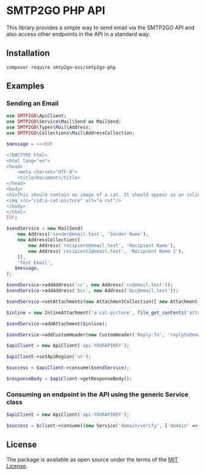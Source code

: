 # SMTP2GO PHP API

This library provides a simple way to send email via the SMTP2GO API and also access other endpoints in the API in a standard way.

## Installation

```composer require smtp2go-oss/smtp2go-php```
## Examples

### Sending an Email
```php
use SMTP2GO\ApiClient;
use SMTP2GO\Service\Mail\Send as MailSend;
use SMTP2GO\Types\Mail\Address;
use SMTP2GO\Collections\Mail\AddressCollection;

$message = <<<EOF

<!DOCTYPE html>
<html lang="en">
<head>
    <meta charset="UTF-8">
    <title>Document</title>
</head>
<body>
<h1>This should contain an image of a cat. It should appear as an inline attachment.</h1>
<img src="cid:a-cat-picture" alt="a cat"/>
</body>
</html>
EOF;

$sendService = new MailSend(
    new Address('sender@email.test', 'Sender Name'),
    new AddressCollection([
        new Address('recipient@email.test', 'Recipient Name'),
        new Address('recipient2@email.test', 'Recipient Name 2'),
    ]),
    'Test Email',
   $message,
);

$sendService->addAddress('cc', new Address('cc@email.test'));
$sendService->addAddress('bcc', new Address('bcc@email.test'));

$sendService->setAttachments(new AttachmentCollection([ new Attachment('/path/to/attachment'), new Attachment('/path/to/another_attachment')]);

$inline = new InlineAttachment('a-cat-picture', file_get_contents('attachments/cat.jpg'), 'image/jpeg');

$sendService->addAttachment($inline);

$sendService->addCustomHeader(new CustomHeader('Reply-To', 'replyto@email.test'));

$apiClient = new ApiClient('api-YOURAPIKEY');

$apiClient->setApiRegion('us');

$success = $apiClient->consume($sendService);

$responseBody = $apiClient->getResponseBody();

```

### Consuming an endpoint in the API using the generic Service class
```php
$apiClient = new ApiClient('api-YOURAPIKEY');

$success = $client->consume((new Service('domain/verify', ['domain' => 'mydomain.tld'])));
```

## License

The package is available as open source under the terms of the [MIT License](http://opensource.org/licenses/MIT).
